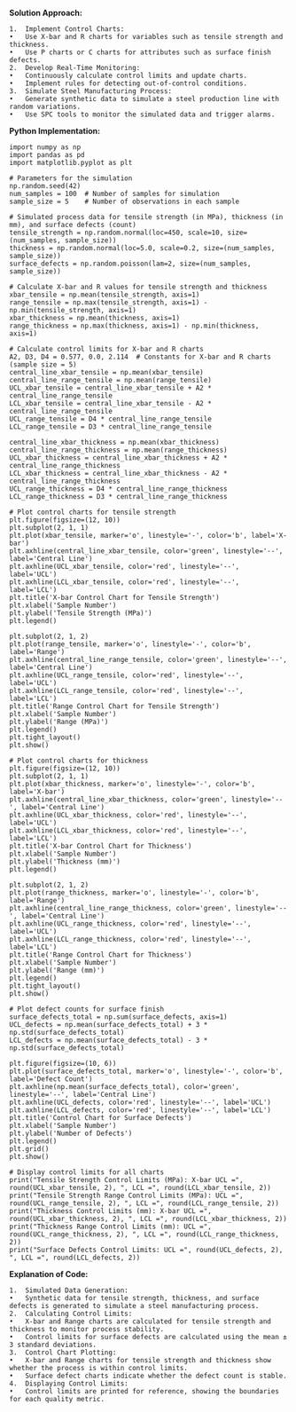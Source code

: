 **Solution Approach:**

	1.	Implement Control Charts:
	•	Use X-bar and R charts for variables such as tensile strength and thickness.
	•	Use P charts or C charts for attributes such as surface finish defects.
	2.	Develop Real-Time Monitoring:
	•	Continuously calculate control limits and update charts.
	•	Implement rules for detecting out-of-control conditions.
	3.	Simulate Steel Manufacturing Process:
	•	Generate synthetic data to simulate a steel production line with random variations.
	•	Use SPC tools to monitor the simulated data and trigger alarms.

**Python Implementation:**
```
import numpy as np
import pandas as pd
import matplotlib.pyplot as plt

# Parameters for the simulation
np.random.seed(42)
num_samples = 100  # Number of samples for simulation
sample_size = 5    # Number of observations in each sample

# Simulated process data for tensile strength (in MPa), thickness (in mm), and surface defects (count)
tensile_strength = np.random.normal(loc=450, scale=10, size=(num_samples, sample_size))
thickness = np.random.normal(loc=5.0, scale=0.2, size=(num_samples, sample_size))
surface_defects = np.random.poisson(lam=2, size=(num_samples, sample_size))

# Calculate X-bar and R values for tensile strength and thickness
xbar_tensile = np.mean(tensile_strength, axis=1)
range_tensile = np.max(tensile_strength, axis=1) - np.min(tensile_strength, axis=1)
xbar_thickness = np.mean(thickness, axis=1)
range_thickness = np.max(thickness, axis=1) - np.min(thickness, axis=1)

# Calculate control limits for X-bar and R charts
A2, D3, D4 = 0.577, 0.0, 2.114  # Constants for X-bar and R charts (sample size = 5)
central_line_xbar_tensile = np.mean(xbar_tensile)
central_line_range_tensile = np.mean(range_tensile)
UCL_xbar_tensile = central_line_xbar_tensile + A2 * central_line_range_tensile
LCL_xbar_tensile = central_line_xbar_tensile - A2 * central_line_range_tensile
UCL_range_tensile = D4 * central_line_range_tensile
LCL_range_tensile = D3 * central_line_range_tensile

central_line_xbar_thickness = np.mean(xbar_thickness)
central_line_range_thickness = np.mean(range_thickness)
UCL_xbar_thickness = central_line_xbar_thickness + A2 * central_line_range_thickness
LCL_xbar_thickness = central_line_xbar_thickness - A2 * central_line_range_thickness
UCL_range_thickness = D4 * central_line_range_thickness
LCL_range_thickness = D3 * central_line_range_thickness

# Plot control charts for tensile strength
plt.figure(figsize=(12, 10))
plt.subplot(2, 1, 1)
plt.plot(xbar_tensile, marker='o', linestyle='-', color='b', label='X-bar')
plt.axhline(central_line_xbar_tensile, color='green', linestyle='--', label='Central Line')
plt.axhline(UCL_xbar_tensile, color='red', linestyle='--', label='UCL')
plt.axhline(LCL_xbar_tensile, color='red', linestyle='--', label='LCL')
plt.title('X-bar Control Chart for Tensile Strength')
plt.xlabel('Sample Number')
plt.ylabel('Tensile Strength (MPa)')
plt.legend()

plt.subplot(2, 1, 2)
plt.plot(range_tensile, marker='o', linestyle='-', color='b', label='Range')
plt.axhline(central_line_range_tensile, color='green', linestyle='--', label='Central Line')
plt.axhline(UCL_range_tensile, color='red', linestyle='--', label='UCL')
plt.axhline(LCL_range_tensile, color='red', linestyle='--', label='LCL')
plt.title('Range Control Chart for Tensile Strength')
plt.xlabel('Sample Number')
plt.ylabel('Range (MPa)')
plt.legend()
plt.tight_layout()
plt.show()

# Plot control charts for thickness
plt.figure(figsize=(12, 10))
plt.subplot(2, 1, 1)
plt.plot(xbar_thickness, marker='o', linestyle='-', color='b', label='X-bar')
plt.axhline(central_line_xbar_thickness, color='green', linestyle='--', label='Central Line')
plt.axhline(UCL_xbar_thickness, color='red', linestyle='--', label='UCL')
plt.axhline(LCL_xbar_thickness, color='red', linestyle='--', label='LCL')
plt.title('X-bar Control Chart for Thickness')
plt.xlabel('Sample Number')
plt.ylabel('Thickness (mm)')
plt.legend()

plt.subplot(2, 1, 2)
plt.plot(range_thickness, marker='o', linestyle='-', color='b', label='Range')
plt.axhline(central_line_range_thickness, color='green', linestyle='--', label='Central Line')
plt.axhline(UCL_range_thickness, color='red', linestyle='--', label='UCL')
plt.axhline(LCL_range_thickness, color='red', linestyle='--', label='LCL')
plt.title('Range Control Chart for Thickness')
plt.xlabel('Sample Number')
plt.ylabel('Range (mm)')
plt.legend()
plt.tight_layout()
plt.show()

# Plot defect counts for surface finish
surface_defects_total = np.sum(surface_defects, axis=1)
UCL_defects = np.mean(surface_defects_total) + 3 * np.std(surface_defects_total)
LCL_defects = np.mean(surface_defects_total) - 3 * np.std(surface_defects_total)

plt.figure(figsize=(10, 6))
plt.plot(surface_defects_total, marker='o', linestyle='-', color='b', label='Defect Count')
plt.axhline(np.mean(surface_defects_total), color='green', linestyle='--', label='Central Line')
plt.axhline(UCL_defects, color='red', linestyle='--', label='UCL')
plt.axhline(LCL_defects, color='red', linestyle='--', label='LCL')
plt.title('Control Chart for Surface Defects')
plt.xlabel('Sample Number')
plt.ylabel('Number of Defects')
plt.legend()
plt.grid()
plt.show()

# Display control limits for all charts
print("Tensile Strength Control Limits (MPa): X-bar UCL =", round(UCL_xbar_tensile, 2), ", LCL =", round(LCL_xbar_tensile, 2))
print("Tensile Strength Range Control Limits (MPa): UCL =", round(UCL_range_tensile, 2), ", LCL =", round(LCL_range_tensile, 2))
print("Thickness Control Limits (mm): X-bar UCL =", round(UCL_xbar_thickness, 2), ", LCL =", round(LCL_xbar_thickness, 2))
print("Thickness Range Control Limits (mm): UCL =", round(UCL_range_thickness, 2), ", LCL =", round(LCL_range_thickness, 2))
print("Surface Defects Control Limits: UCL =", round(UCL_defects, 2), ", LCL =", round(LCL_defects, 2))
```

**Explanation of Code:**

	1.	Simulated Data Generation:
	•	Synthetic data for tensile strength, thickness, and surface defects is generated to simulate a steel manufacturing process.
	2.	Calculating Control Limits:
	•	X-bar and Range charts are calculated for tensile strength and thickness to monitor process stability.
	•	Control limits for surface defects are calculated using the mean ± 3 standard deviations.
	3.	Control Chart Plotting:
	•	X-bar and Range charts for tensile strength and thickness show whether the process is within control limits.
	•	Surface defect charts indicate whether the defect count is stable.
	4.	Displaying Control Limits:
	•	Control limits are printed for reference, showing the boundaries for each quality metric.
